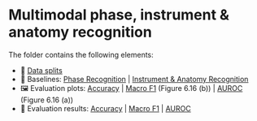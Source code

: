 # Multimodal phase, instrument & anatomy recognition
The folder contains the following elements:
 * 📂 [Data splits](Splits)
 * 📜 Baselines: [Phase Recognition](clip5-pia-baselines-p.txt) | [Instrument & Anatomy Recognition](clip5-pia-baselines-ia.txt)
 * 🖼 Evaluation plots: [Accuracy](clip5-pia-evaluation-accuracy.pdf) | [Macro F1](clip5-pia-evaluation-f1score.pdf) (Figure 6.16 (b)) | [AUROC](clip5-pia-evaluation-rocauc.pdf) (Figure 6.16 (a))
 * 📜 Evaluation results: [Accuracy](clip5-pia-evaluation-accuracy.txt) | [Macro F1](clip5-pia-evaluation-f1score.txt) | [AUROC](clip5-pia-evaluation-rocauc.txt)
